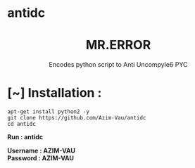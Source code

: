 # antidc


<h1 align="center"> MR.ERROR</h1>
<p align="center">
      Encodes python script to Anti Uncompyle6 PYC
</p>


<h1>[~] Installation : </h1>

```
apt-get install python2 -y
git clone https://github.com/Azim-Vau/antidc
cd antidc
```

<b>Run : antidc</b>

<b>Username : AZIM-VAU</b> <br/>
<b>Password : AZIM-VAU</b>
